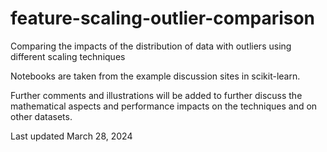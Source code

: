 # feature-scaling-outlier-comparison
 Comparing the impacts of the distribution of data with outliers using different scaling techniques

 Notebooks are taken from the example discussion sites in scikit-learn. 
 
 Further comments and illustrations will be added to further discuss the mathematical aspects and performance impacts on the techniques and on other datasets.

 Last updated March 28, 2024
